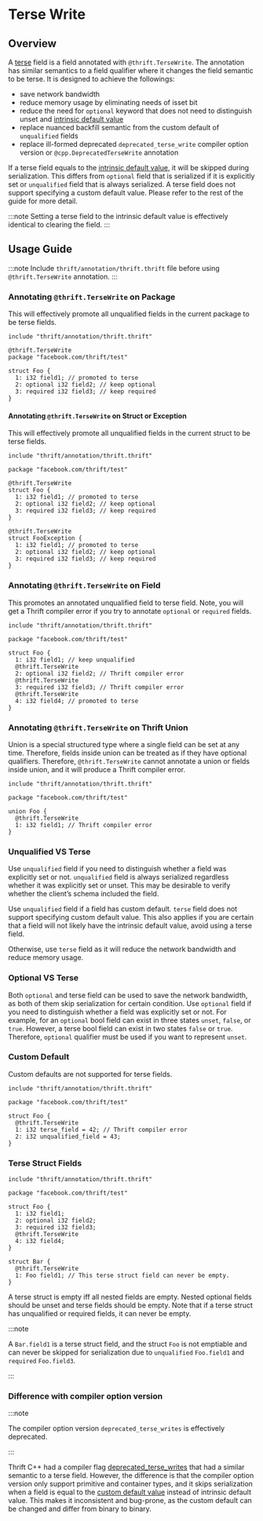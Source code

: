 # Terse Write

## Overview

A [terse](../idl/field-qualifiers#fields-annotated-with-thrifttersewrite) field is a field annotated with `@thrift.TerseWrite`. The annotation has similar semantics to a field qualifier where it changes the field semantic to be terse. It is designed to achieve the followings:

* save network bandwidth
* reduce memory usage by eliminating needs of isset bit
* reduce the need for `optional` keyword that does not need to distinguish unset and [intrinsic default value](../idl/#intrinsic-default-values)
* replace nuanced backfill semantic from the custom default of `unqualified` fields
* replace ill-formed deprecated `deprecated_terse_write` compiler option version or `@cpp.DeprecatedTerseWrite` annotation

If a terse field equals to the [intrinsic default value](../idl/#default-values), it will be skipped during serialization. This differs from `optional` field that is serialized if it is explicitly set or `unqualified` field that is always serialized. A terse field does not support specifying a custom default value. Please refer to the rest of the guide for more detail.

:::note
Setting a terse field to the intrinsic default value is effectively identical to clearing the field.
:::

## Usage Guide

:::note
Include `thrift/annotation/thrift.thrift` file before using `@thrift.TerseWrite` annotation.
:::

### Annotating `@thrift.TerseWrite` on Package

This will effectively promote all unqualified fields in the current package to be terse fields.

```
include "thrift/annotation/thrift.thrift"

@thrift.TerseWrite
package "facebook.com/thrift/test"

struct Foo {
  1: i32 field1; // promoted to terse
  2: optional i32 field2; // keep optional
  3: required i32 field3; // keep required
}
```

#### Annotating `@thrift.TerseWrite` on Struct or Exception

This will effectively promote all unqualified fields in the current struct to be terse fields.

```
include "thrift/annotation/thrift.thrift"

package "facebook.com/thrift/test"

@thrift.TerseWrite
struct Foo {
  1: i32 field1; // promoted to terse
  2: optional i32 field2; // keep optional
  3: required i32 field3; // keep required
}

@thrift.TerseWrite
struct FooException {
  1: i32 field1; // promoted to terse
  2: optional i32 field2; // keep optional
  3: required i32 field3; // keep required
}
```

### Annotating `@thrift.TerseWrite` on Field

This promotes an annotated unqualified field to terse field. Note, you will get a Thrift compiler error if you try to annotate `optional` or `required` fields.

```
include "thrift/annotation/thrift.thrift"

package "facebook.com/thrift/test"

struct Foo {
  1: i32 field1; // keep unqualified
  @thrift.TerseWrite
  2: optional i32 field2; // Thrift compiler error
  @thrift.TerseWrite
  3: required i32 field3; // Thrift compiler error
  @thrift.TerseWrite
  4: i32 field4; // promoted to terse
}
```

### Annotating `@thrift.TerseWrite` on Thrift Union

Union is a special structured type where a single field can be set at any time. Therefore, fields inside union can be treated as if they have optional qualifiers. Therefore, `@thrift.TerseWrite` cannot annotate a union or fields inside union, and it will produce a Thrift compiler error.

```
include "thrift/annotation/thrift.thrift"

package "facebook.com/thrift/test"

union Foo {
  @thrift.TerseWrite
  1: i32 field1; // Thrift compiler error
}
```

### Unqualified VS Terse

Use `unqualified` field if you need to distinguish whether a field was explicitly set or not. `unqualified` field is always serialized regardless whether it was explicitly set or unset. This may be desirable to verify whether the client’s schema included the field.

Use `unqualified` field if a field has custom default. `terse` field does not support specifying custom default value. This also applies if you are certain that a field will not likely have the intrinsic default value, avoid using a terse field.

Otherwise, use `terse` field as it will reduce the network bandwidth and reduce memory usage.

### Optional VS Terse

Both `optional` and terse field can be used to save the network bandwidth, as both of them skip serialization for certain condition. Use `optional` field if you need to distinguish whether a field was explicitly set or not. For example, for an `optional` bool field can exist in three states `unset`, `false`, or `true`. However, a terse bool field can exist in two states `false` or `true`. Therefore, `optional` qualifier must be used if you want to represent `unset`.

### Custom Default

Custom defaults are not supported for terse fields.

```
include "thrift/annotation/thrift.thrift"

package "facebook.com/thrift/test"

struct Foo {
  @thrift.TerseWrite
  1: i32 terse_field = 42; // Thrift compiler error
  2: i32 unqualified_field = 43;
}
```

### Terse Struct Fields

```
include "thrift/annotation/thrift.thrift"

package "facebook.com/thrift/test"

struct Foo {
  1: i32 field1;
  2: optional i32 field2;
  3: required i32 field3;
  @thrift.TerseWrite
  4: i32 field4;
}

struct Bar {
  @thrift.TerseWrite
  1: Foo field1; // This terse struct field can never be empty.
}
```

A terse struct is empty iff all nested fields are empty. Nested optional fields should be unset and terse fields should be empty. Note that if a terse struct has unqualified or required fields, it can never be empty.

:::note

A `Bar.field1` is a terse struct field, and the struct `Foo` is not emptiable and can never be skipped for serialization due to `unqualified` `Foo.field1` and `required` `Foo.field3`.

:::

### Difference with compiler option version

:::note

The compiler option version `deprecated_terse_writes` is effectively deprecated.

:::

Thrift C++ had a compiler flag [deprecated_terse_writes](../idl/field-qualifiers#terse-writes-compiler-option) that had a similar semantic to a terse field. However, the difference is that the compiler option version only support primitive and container types, and it skips serialization when a field is equal to the [custom default value](../idl/#default-values) instead of intrinsic default value. This makes it inconsistent and bug-prone, as the custom default can be changed and differ from binary to binary.
